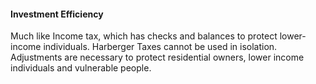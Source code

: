 #### Investment Efficiency

Much like Income tax, which has checks and balances to protect lower-income individuals. Harberger Taxes cannot be used in isolation. Adjustments are necessary to protect residential owners, lower income individuals and vulnerable people.

